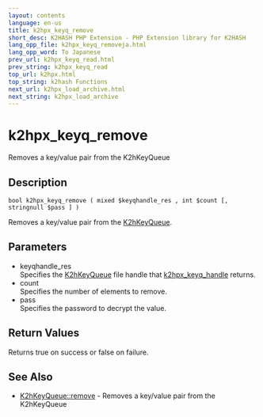 ```yaml
---
layout: contents
language: en-us
title: k2hpx_keyq_remove
short_desc: K2HASH PHP Extension - PHP Extension library for K2HASH
lang_opp_file: k2hpx_keyq_removeja.html
lang_opp_word: To Japanese
prev_url: k2hpx_keyq_read.html
prev_string: k2hpx_keyq_read
top_url: k2hpx.html
top_string: k2hash Functions
next_url: k2hpx_load_archive.html
next_string: k2hpx_load_archive
---
```


# k2hpx_keyq_remove
Removes a key/value pair from the K2hKeyQueue

## Description

```
bool k2hpx_keyq_remove ( mixed $keyqhandle_res , int $count [, stringnull $pass ] )
```

Removes a key/value pair from the [K2hKeyQueue](k2hkq_class.html). 

## Parameters
- keyqhandle_res  
Specifies the [K2hKeyQueue](k2hkq_class.html) file handle that [k2hpx_keyq_handle](k2hpx_keyq_handle.html) returns.
- count  
Specifies the number of elements to remove.
- pass  
Specifies the password to decrypt the value.

## Return Values
Returns true on success or false on failure. 

## See Also
- [K2hKeyQueue::remove](k2hkq_remove.html) - Removes a key/value pair from the K2hKeyQueue
